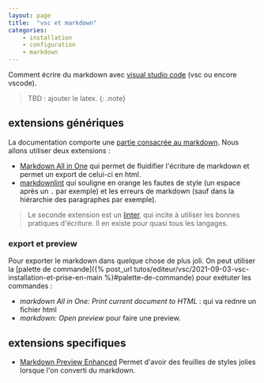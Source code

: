 ```yaml
---
layout: page
title:  "vsc et markdown"
categories: 
    - installation 
    - configuration
    - markdown
---
```


Comment écrire du markdown avec [visual studio code](https://code.visualstudio.com/) (vsc ou encore vscode).

<!--more-->

> TBD : ajouter le latex.
{: .note}

## extensions génériques

La documentation comporte une [partie consacrée au markdown](https://code.visualstudio.com/docs/languages/markdown). Nous allons utiliser deux extensions :

* [Markdown All in One](https://marketplace.visualstudio.com/items?itemName=yzhang.markdown-all-in-one) qui permet de fluidifier l'écriture de markdown et permet un export de celui-ci en html.
* [markdownlint](https://marketplace.visualstudio.com/items?itemName=DavidAnson.vscode-markdownlint) qui souligne en orange les fautes de style (un espace après un `.` par exemple) et les erreurs de markdown (sauf dans la hiérarchie des paragraphes par exemple).

> Le seconde extension est un [linter](https://mindsers.blog/fr/post/linting-good-practices/), qui incite à utiliser les bonnes pratiques d'écriture. Il en existe pour quasi tous les langages.

### export et preview

Pour exporter le markdown dans quelque chose de plus joli. On peut utiliser la [palette de commande]({% post_url tutos/editeur/vsc/2021-09-03-vsc-installation-et-prise-en-main %}#palette-de-commande) pour exétuter les commandes :

* *markdown All in One: Print current document to HTML* : qui va rednre un fichier html
* *markdown: Open preview* pour faire une preview.

## extensions specifiques

* [Markdown Preview Enhanced](https://shd101wyy.github.io/markdown-preview-enhanced/#/) Permet d'avoir des feuilles de styles jolies lorsque l'on converti du markdown.
